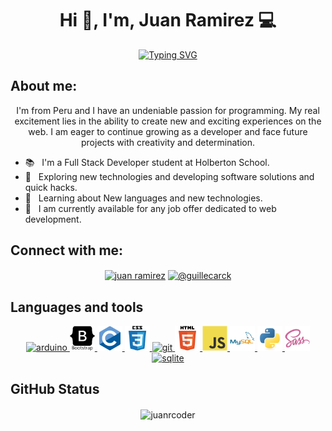 <h1 align="center">Hi 👋, I'm, Juan Ramirez 💻</h1>

<div align="center">
<a href="https://git.io/typing-svg"><img src="https://readme-typing-svg.demolab.com?font=Fira+Code&size=25&pause=1000&color=0EC437&background=FF100200&center=true&vCenter=true&multiline=true&height=80&lines=Web+Development+Student;Learning+new+things" alt="Typing SVG" /></a>
</div>

## About me:
<p align="center">I'm from Peru and I have an undeniable passion for programming. My real excitement lies in the ability to create new and exciting experiences on the web. I am eager to continue growing as a developer and face future projects with creativity and determination.</p>

- 📚 &nbsp; I'm a Full Stack Developer student at Holberton School.
- 🤔 &nbsp; Exploring new technologies and developing software solutions and quick hacks.
- 🌱 &nbsp; Learning about New languages and new technologies.
- 🔭 &nbsp; I am currently available for any job offer dedicated to web development.


## Connect with me:
<div align="center">
<a href="https://www.linkedin.com/in/juan-ramirez-490b84271/" target="blank"><img align="center" title="LinkedIn" src="https://raw.githubusercontent.com/rahuldkjain/github-profile-readme-generator/master/src/images/icons/Social/linked-in-alt.svg" alt="juan ramirez" height="30" width="40" /></a>
<a href="https://medium.com/@guillecarck" target="blank"><img align="center" title="Medium" src="https://raw.githubusercontent.com/rahuldkjain/github-profile-readme-generator/master/src/images/icons/Social/medium.svg" alt="@guillecarck" height="30" width="40" /></a>
</div>


## Languages and tools

<div align=center>
<a href="https://www.arduino.cc/" target="_blank" rel="noreferrer"> <img title="Arduino" src="https://cdn.worldvectorlogo.com/logos/arduino-1.svg" alt="arduino" width="40" height="40"/> </a> 
<a href="https://getbootstrap.com" target="_blank" rel="noreferrer"> <img src="https://raw.githubusercontent.com/devicons/devicon/master/icons/bootstrap/bootstrap-plain-wordmark.svg" alt="bootstrap" width="40" height="40"/> </a> 
<a href="https://www.cprogramming.com/" target="_blank" rel="noreferrer"> <img title="C" src="https://raw.githubusercontent.com/devicons/devicon/master/icons/c/c-original.svg" alt="c" width="40" height="40"/> </a> 
<a href="https://www.w3schools.com/css/" target="_blank" rel="noreferrer"> <img title="CSS" src="https://raw.githubusercontent.com/devicons/devicon/master/icons/css3/css3-original-wordmark.svg" alt="css3" width="40" height="40"/> </a> 
<a href="https://git-scm.com/" target="_blank" rel="noreferrer"> <img title="git" src="https://www.vectorlogo.zone/logos/git-scm/git-scm-icon.svg" alt="git" width="40" height="40"/> </a> 
<a href="https://www.w3.org/html/" target="_blank" rel="noreferrer"> <img title="HTML" src="https://raw.githubusercontent.com/devicons/devicon/master/icons/html5/html5-original-wordmark.svg" alt="html5" width="40" height="40"/> </a> 
<a href="https://developer.mozilla.org/en-US/docs/Web/JavaScript" target="_blank" rel="noreferrer"> <img title="javaScript" src="https://raw.githubusercontent.com/devicons/devicon/master/icons/javascript/javascript-original.svg" alt="javascript" width="40" height="40"/> </a>
<a href="https://www.mysql.com/" target="_blank" rel="noreferrer"> <img title="mySQL" src="https://raw.githubusercontent.com/devicons/devicon/master/icons/mysql/mysql-original-wordmark.svg" alt="mysql" width="40" height="40"/> </a>
<a href="https://www.python.org" target="_blank" rel="noreferrer"> <img title="python" src="https://raw.githubusercontent.com/devicons/devicon/master/icons/python/python-original.svg" alt="python" width="40" height="40"/> </a>
<a href="https://sass-lang.com" target="_blank" rel="noreferrer"> <img title="SASS" src="https://raw.githubusercontent.com/devicons/devicon/master/icons/sass/sass-original.svg" alt="sass" width="40" height="40"/> </a>
<a href="https://www.sqlite.org/" target="_blank" rel="noreferrer"> <img title="SQLite3" src="https://www.vectorlogo.zone/logos/sqlite/sqlite-icon.svg" alt="sqlite" width="40" height="40"/> </a>
</div>

## GitHub Status
<p align="center"><img align="center" src="https://github-readme-stats.vercel.app/api/top-langs?username=juanrcoder&show_icons=true&locale=en&layout=compact" alt="juanrcoder" /></p>

